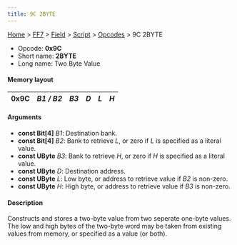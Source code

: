 ```yaml
---
title: 9C 2BYTE
---
```


[Home](/Main%20Page.md) > [FF7](/FF7.md) > [Field](/FF7/Field.md) > [Script](/FF7/Field/Script.md) > [Opcodes](/FF7/Field/Script/Opcodes.md) > 9C 2BYTE

-   Opcode: **0x9C**
-   Short name: **2BYTE**
-   Long name: Two Byte Value

#### Memory layout

| 0x9C | *B1 / B2* | *B3* | *D* | *L* | *H* |
|------|-----------|------|-----|-----|-----|

#### Arguments

-   **const Bit\[4\]** *B1*: Destination bank.
-   **const Bit\[4\]** *B2*: Bank to retrieve *L*, or zero if *L* is
    specified as a literal value.
-   **const UByte** *B3*: Bank to retrieve *H*, or zero if *H* is
    specified as a literal value.
-   **const UByte** *D*: Destination address.
-   **const UByte** *L*: Low byte, or address to retrieve value if *B2*
    is non-zero.
-   **const UByte** *H*: High byte, or address to retrieve value if *B3*
    is non-zero.

#### Description

Constructs and stores a two-byte value from two seperate one-byte
values. The low and high bytes of the two-byte word may be taken from
existing values from memory, or specified as a value (or both).
